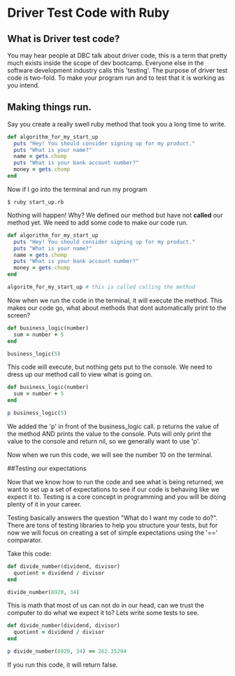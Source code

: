 # Driver Test Code with Ruby

## What is Driver test code?

You may hear people at DBC talk about driver code, this is a term that pretty much exists inside the scope of dev bootcamp. Everyone else in the software development industry calls this 'testing'. The purpose of driver test code is two-fold. To make your program run and to test that it is working as you intend.

## Making things run.

Say you create a really swell ruby method that took you a long time to write.

```ruby
def algorithm_for_my_start_up
  puts "Hey! You should consider signing up for my product."
  puts "What is your name?"
  name = gets.chomp
  puts "What is your bank account number?"
  money = gets.chomp
end
```
Now if I go into the terminal and run my program

```shell
$ ruby start_up.rb
```
Nothing will happen! Why? We defined our method but have not __called__ our method yet. We need to add some code to make our code run.

```ruby
def algorithm_for_my_start_up
  puts "Hey! You should consider signing up for my product."
  puts "What is your name?"
  name = gets.chomp
  puts "What is your bank account number?"
  money = gets.chomp
end

algoritm_for_my_start_up # this is called calling the method
```

Now when we run the code in the terminal, it will execute the method. This makes our code go, what about methods that dont automatically print to the screen?

```ruby
def business_logic(number)
  sum = number + 5
end

business_logic(5)
```

This code will execute, but nothing gets put to the console. We need to dress up our method call to view what is going on.

```ruby
def business_logic(number)
  sum = number + 5
end

p business_logic(5)
```

We added the 'p' in front of the business_logic call. p returns the value of the method AND prints the value to the console. Puts will only print the value to the console and return nil, so we generally want to use 'p'.

Now when we run this code, we will see the number 10 on the terminal.


##Testing our expectations

Now that we know how to run the code and see what is being returned, we want to set up a set of expectations to see if our code is behaving like we expect it to. Testing is a core concept in programming and you will be doing plenty of it in your career.

Testing basically answers the question "What do I want my code to do?". There are tons of testing libraries to help you structure your tests, but for now we will focus on creating a set of simple expectations using the '==' comparator.

Take this code:

```ruby
def divide_number(dividend, divisor)
  quotient = dividend / divisor
end

divide_number(8920, 34)
```

This is math that most of us can not do in our head, can we trust the computer to do what we expect it to? Lets write some tests to see.

```ruby
def divide_number(dividend, divisor)
  quotient = dividend / divisor
end

p divide_number(8920, 34) == 262.35294

```
If you run this code, it will return false.
